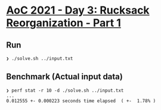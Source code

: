 # [AoC 2021 - Day 3: Rucksack Reorganization - Part 1](https://adventofcode.com/2022/day/3)

Run
---

```
❯ ./solve.sh ../input.txt
```


Benchmark (Actual input data)
-----------------------------

```
❯ perf stat -r 10 -d ./solve.sh ../input.txt
...
0.012555 +- 0.000223 seconds time elapsed  ( +-  1.78% )
```
